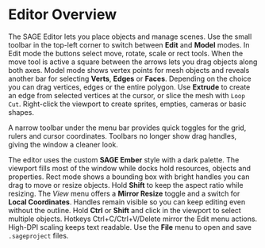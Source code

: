 # Editor Overview

The SAGE Editor lets you place objects and manage scenes. Use the small toolbar in the top-left corner to switch between **Edit** and **Model** modes. In Edit mode the buttons select move, rotate, scale or rect tools. When the move tool is active a square between the arrows lets you drag objects along both axes. Model mode shows vertex points for mesh objects and reveals another bar for selecting **Verts**, **Edges** or **Faces**. Depending on the choice you can drag vertices, edges or the entire polygon. Use **Extrude** to create an edge from selected vertices at the cursor, or slice the mesh with ``Loop Cut``. Right-click the viewport to create sprites, empties, cameras or basic shapes.

A narrow toolbar under the menu bar provides quick toggles for the grid, rulers
and cursor coordinates. Toolbars no longer show drag handles, giving the window
a cleaner look.

The editor uses the custom **SAGE Ember** style with a dark palette. The viewport fills most
of the window while docks hold resources, objects and properties. Rect mode shows a bounding box with bright handles you can drag to move or resize objects. Hold **Shift** to keep the aspect ratio while resizing. The *View*
menu offers a **Mirror Resize** toggle and a switch for **Local Coordinates**. Handles remain visible so you can keep editing even without the outline.
Hold **Ctrl** or **Shift** and click in the viewport to select multiple objects.
Hotkeys Ctrl+C/Ctrl+V/Delete mirror the Edit menu actions. High-DPI scaling
keeps text readable. Use the **File** menu to open and save ``.sageproject``
files.
